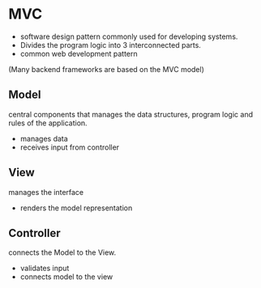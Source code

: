# MVC

- software design pattern commonly used for developing systems.
- Divides the program logic into 3 interconnected parts.
- common web development pattern

(Many backend frameworks are based on the MVC model)

## Model
central components that manages the data structures, program logic and rules of the application.

- manages data
- receives input from controller
## View
manages the interface

- renders the model representation
## Controller
connects the Model to the View.

- validates input
- connects model to the view

